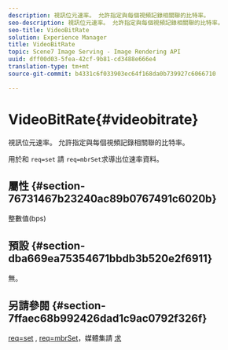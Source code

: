 ```yaml
---
description: 視訊位元速率。 允許指定與每個視頻記錄相關聯的比特率。
seo-description: 視訊位元速率。 允許指定與每個視頻記錄相關聯的比特率。
seo-title: VideoBitRate
solution: Experience Manager
title: VideoBitRate
topic: Scene7 Image Serving - Image Rendering API
uuid: dff00d03-5fea-42cf-9b81-cd3488e666e4
translation-type: tm+mt
source-git-commit: b4331c6f033903ec64f168da0b739927c6066710

---
```



# VideoBitRate{#videobitrate}

視訊位元速率。 允許指定與每個視頻記錄相關聯的比特率。

用於和 `req=set` 請 `req=mbrSet`求導出位速率資料。

## 屬性 {#section-76731467b23240ac89b0767491c6020b}

整數值(bps)

## 預設 {#section-dba669ea75354671bbdb3b520e2f6911}

無。

## 另請參閱 {#section-7ffaec68b992426dad1c9ac0792f326f}

[req=set](/help/aem-is-ir-api/is-api/http-ref/image-serving-api-ref/c-http-protocol-reference/c-command-reference/r-req/r-set.md) , [req=mbrSet](/help/aem-is-ir-api/is-api/http-ref/image-serving-api-ref/c-http-protocol-reference/c-command-reference/r-req/r-mbrset.md)，媒體集請 [求](/help/aem-is-ir-api/is-api/http-ref/image-serving-api-ref/c-http-protocol-reference/c-syntax-and-features/r-media-set-requests.md)
